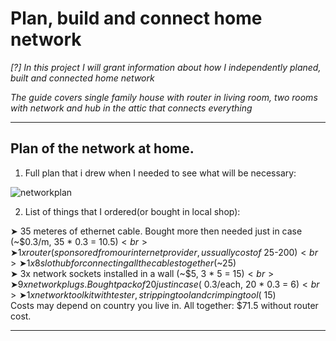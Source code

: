 # Plan, build and connect home network

_[?] In this project I will grant information about how I independently planed, built and connected home network_

_The guide covers single family house with router in living room, two rooms with network and hub in the attic that connects everything_

---

## Plan of the network at home.

1. Full plan that i drew when I needed to see what will be necessary:

![networkplan](https://github.com/szym10on/owning-a-server/assets/123908381/0a0141c5-0f76-4a5e-ae88-f2bedd172f6b)<br>

2. List of things that I ordered(or bought in local shop):<br>

➤ 35 meteres of ethernet cable. Bought more then needed just in case (~$0.3/m, 35 * 0.3 = $10.5)<br>
➤ 1x router (sponsored from our internet provider, ussually cost of ~$25-$200)<br>
➤ 1x 8 slot hub for connecting all the cables together ($~25)<br>
➤ 3x network sockets installed in a wall (~$5, 3 * 5 = $15)<br>
➤ 9x network plugs. Bought pack of 20 just in case (~$0.3/each, 20 * 0.3 = $6)<br>
➤ 1x network tool kit with tester, stripping tool and crimping tool (~$15)<br>
Costs may depend on country you live in.
All together: $71.5 without router cost.

---
